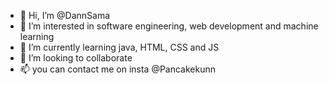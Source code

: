 - 👋 Hi, I’m @DannSama
- 👀 I’m interested in software engineering, web development and machine learning
- 🌱 I’m currently learning java, HTML, CSS and JS
- 💞️ I’m looking to collaborate
- 📫 you can contact me on insta @Pancakekunn

<!---
DannSama/DannSama is a ✨ special ✨ repository because its `README.md` (this file) appears on your GitHub profile.
You can click the Preview link to take a look at your changes.
--->
